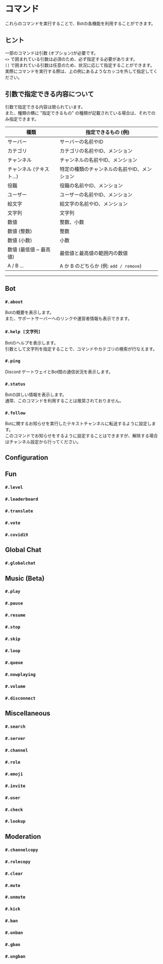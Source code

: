 # コマンド
これらのコマンドを実行することで、Botの各機能を利用することができます。

## ヒント
一部のコマンドは引数 (オプション)が必要です。<br>
`<>` で囲まれている引数は必須のため、必ず指定する必要があります。<br>
`[]` で囲まれている引数は任意のため、状況に応じて指定することができます。<br>
実際にコマンドを実行する際は、上の例にあるようなカッコを外して指定してください。

## 引数で指定できる内容について
引数で指定できる内容は限られています。<br>
また、種類の横に "指定できるもの" の種類が記載されている場合は、それでのみ指定できます。

|  種類  |  指定できるもの (例)  |
| ---- | ---- |
|  サーバー  |  サーバーの名前やID  |
|  カテゴリ  |  カテゴリの名前やID、メンション  |
|  チャンネル  |  チャンネルの名前やID、メンション  |
|  チャンネル (テキスト...)  |  特定の種類のチャンネルの名前やID、メンション  |
|  役職  |  役職の名前やID、メンション  |
|  ユーザー  |  ユーザーの名前やID、メンション  |
|  絵文字 |  絵文字の名前やID、メンション  |
|  文字列  |  文字列  |
|  数値  |  整数、小数  |
|  数値 (整数)  |  整数  |
|  数値 (小数)  |  小数  |
|  数値 (最低値 ~ 最高値)  |  最低値と最高値の範囲内の数値  |
|  A / B ...  |  A か B のどちらか (例: `add / remove`)  |

---

## Bot
### `#.about`
Botの概要を表示します。<br>
また、サポートサーバーへのリンクや運営者情報も表示できます。

### `#.help [文字列]`
Botのヘルプを表示します。<br>
引数として文字列を指定することで、コマンドやカテゴリの検索が行なえます。

### `#.ping`
Discord ゲートウェイとBot間の通信状況を表示します。

### `#.status`
Botの詳しい情報を表示します。<br>
通常、このコマンドを利用することは推奨されておりません。

### `#.follow`
Botに関するお知らせを実行したテキストチャンネルに転送するように設定します。<br>
このコマンドでお知らせをするように設定することはできますが、解除する場合はチャンネル設定から行ってください。

## Configuration
## Fun
### `#.level`
### `#.leaderboard`
### `#.translate`
### `#.vote`
### `#.covid19`

## Global Chat
### `#.globalchat`

## Music (Beta)
### `#.play`
### `#.pause`
### `#.resume`
### `#.stop`
### `#.skip`
### `#.loop`
### `#.queue`
### `#.nowplaying`
### `#.volume`
### `#.disconnect`

## Miscellaneous
### `#.search`
### `#.server`
### `#.channel`
### `#.role`
### `#.emoji`
### `#.invite`
### `#.user`
### `#.check`
### `#.lookup`

## Moderation
### `#.channelcopy`
### `#.rolecopy`
### `#.clear`
### `#.mute`
### `#.unmute`
### `#.kick`
### `#.ban`
### `#.unban`
### `#.gban`
### `#.ungban`
